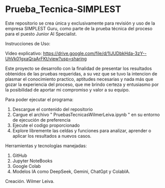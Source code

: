 # Prueba_Tecnica-SIMPLEST
Este repositorio se crea única y exclusivamente para revisión y uso de la empresa SIMPLEST Guru, como parte de la prueba técnica del proceso para el puesto Junior AI Specialist.

Instrucciones de Uso:

Video explicativo:  https://drive.google.com/file/d/1lJUDbkHda-3zY--UhVk01gxaQraArFKt/view?usp=sharing

Este proyecto se desarrollo con la finalidad de presentar los resultados obtenidos de las pruebas requeridas, a su vez que se tuvo la intencion de plasmar el conocimiento practico, aptitudes necesarias y nada más que gozar la experiencia del proceso, que me brindo certeza y entusiasmo por la posibilidad de aportar mi compromiso y valor a su equipo.

Para poder ejecutar el programa:

1. Descargue el contenido del repositorio
2. Cargue el archivo " PruebasTecnicasWilmerLeiva.ipynb " en su entorno de ejecución de preferencia
3. Ejecute el codigo proporcionado
4. Explore libremente las celdas y funciones para analizar, aprender o aplicar los resultados a nuevos casos.

Herramientas y tecnologías manejadas:
1. GitHub
2. Jupyter NoteBooks
3. Google Colab
4. Modelos IA como DeepSeek, Gemini, ChatGpt y ColabIA.

Creación. Wilmer Leiva.
